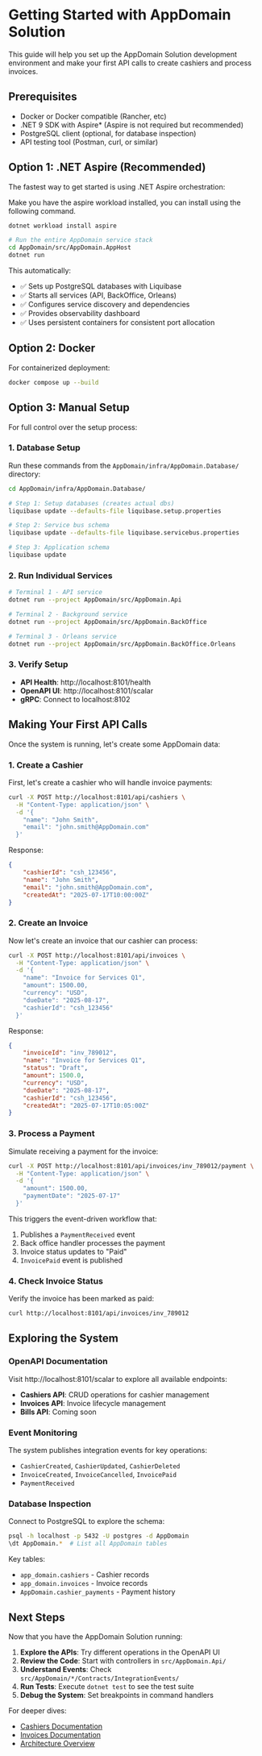 # Getting Started with AppDomain Solution

This guide will help you set up the AppDomain Solution development environment and make your first API calls to create cashiers and process invoices.

## Prerequisites

-   Docker or Docker compatible (Rancher, etc)
-   .NET 9 SDK with Aspire\* (Aspire is not required but recommended)
-   PostgreSQL client (optional, for database inspection)
-   API testing tool (Postman, curl, or similar)

## Option 1: .NET Aspire (Recommended)

The fastest way to get started is using .NET Aspire orchestration:

Make you have the aspire workload installed, you can install using the following command.

```bash
dotnet workload install aspire
```

```bash
# Run the entire AppDomain service stack
cd AppDomain/src/AppDomain.AppHost
dotnet run
```

This automatically:

-   ✅ Sets up PostgreSQL databases with Liquibase
-   ✅ Starts all services (API, BackOffice, Orleans)
-   ✅ Configures service discovery and dependencies
-   ✅ Provides observability dashboard
-   ✅ Uses persistent containers for consistent port allocation

## Option 2: Docker

For containerized deployment:

```bash
docker compose up --build
```

## Option 3: Manual Setup

For full control over the setup process:

### 1. Database Setup

Run these commands from the `AppDomain/infra/AppDomain.Database/` directory:

```bash
cd AppDomain/infra/AppDomain.Database/

# Step 1: Setup databases (creates actual dbs)
liquibase update --defaults-file liquibase.setup.properties

# Step 2: Service bus schema
liquibase update --defaults-file liquibase.servicebus.properties

# Step 3: Application schema
liquibase update
```

### 2. Run Individual Services

```bash
# Terminal 1 - API service
dotnet run --project AppDomain/src/AppDomain.Api

# Terminal 2 - Background service
dotnet run --project AppDomain/src/AppDomain.BackOffice

# Terminal 3 - Orleans service
dotnet run --project AppDomain/src/AppDomain.BackOffice.Orleans
```

### 3. Verify Setup

-   **API Health**: http://localhost:8101/health
-   **OpenAPI UI**: http://localhost:8101/scalar
-   **gRPC**: Connect to localhost:8102

## Making Your First API Calls

Once the system is running, let's create some AppDomain data:

### 1. Create a Cashier

First, let's create a cashier who will handle invoice payments:

```bash
curl -X POST http://localhost:8101/api/cashiers \
  -H "Content-Type: application/json" \
  -d '{
    "name": "John Smith",
    "email": "john.smith@AppDomain.com"
  }'
```

Response:

```json
{
    "cashierId": "csh_123456",
    "name": "John Smith",
    "email": "john.smith@AppDomain.com",
    "createdAt": "2025-07-17T10:00:00Z"
}
```

### 2. Create an Invoice

Now let's create an invoice that our cashier can process:

```bash
curl -X POST http://localhost:8101/api/invoices \
  -H "Content-Type: application/json" \
  -d '{
    "name": "Invoice for Services Q1",
    "amount": 1500.00,
    "currency": "USD",
    "dueDate": "2025-08-17",
    "cashierId": "csh_123456"
  }'
```

Response:

```json
{
    "invoiceId": "inv_789012",
    "name": "Invoice for Services Q1",
    "status": "Draft",
    "amount": 1500.0,
    "currency": "USD",
    "dueDate": "2025-08-17",
    "cashierId": "csh_123456",
    "createdAt": "2025-07-17T10:05:00Z"
}
```

### 3. Process a Payment

Simulate receiving a payment for the invoice:

```bash
curl -X POST http://localhost:8101/api/invoices/inv_789012/payment \
  -H "Content-Type: application/json" \
  -d '{
    "amount": 1500.00,
    "paymentDate": "2025-07-17"
  }'
```

This triggers the event-driven workflow that:

1. Publishes a `PaymentReceived` event
2. Back office handler processes the payment
3. Invoice status updates to "Paid"
4. `InvoicePaid` event is published

### 4. Check Invoice Status

Verify the invoice has been marked as paid:

```bash
curl http://localhost:8101/api/invoices/inv_789012
```

## Exploring the System

### OpenAPI Documentation

Visit http://localhost:8101/scalar to explore all available endpoints:

-   **Cashiers API**: CRUD operations for cashier management
-   **Invoices API**: Invoice lifecycle management
-   **Bills API**: Coming soon

### Event Monitoring

The system publishes integration events for key operations:

-   `CashierCreated`, `CashierUpdated`, `CashierDeleted`
-   `InvoiceCreated`, `InvoiceCancelled`, `InvoicePaid`
-   `PaymentReceived`

### Database Inspection

Connect to PostgreSQL to explore the schema:

```bash
psql -h localhost -p 5432 -U postgres -d AppDomain
\dt AppDomain.*  # List all AppDomain tables
```

Key tables:

-   `app_domain.cashiers` - Cashier records
-   `app_domain.invoices` - Invoice records
-   `AppDomain.cashier_payments` - Payment history

## Next Steps

Now that you have the AppDomain Solution running:

1. **Explore the APIs**: Try different operations in the OpenAPI UI
2. **Review the Code**: Start with controllers in `src/AppDomain.Api/`
3. **Understand Events**: Check `src/AppDomain/*/Contracts/IntegrationEvents/`
4. **Run Tests**: Execute `dotnet test` to see the test suite
5. **Debug the System**: Set breakpoints in command handlers

For deeper dives:

-   [Cashiers Documentation](/guide/cashiers/)
-   [Invoices Documentation](/guide/invoices/)
-   [Architecture Overview](/arch/)

